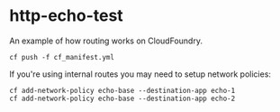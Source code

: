# http-echo-test

An example of how routing works on CloudFoundry.

    cf push -f cf_manifest.yml

If you're using internal routes you may need to setup network policies:

    cf add-network-policy echo-base --destination-app echo-1
    cf add-network-policy echo-base --destination-app echo-2
